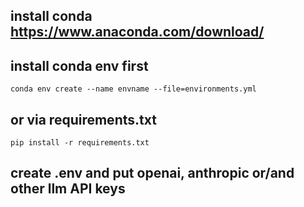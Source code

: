 ## install conda https://www.anaconda.com/download/
## install conda env first
`conda env create --name envname --file=environments.yml`
## or via requirements.txt
`pip install -r requirements.txt`
## create .env and put openai, anthropic or/and other llm API keys
